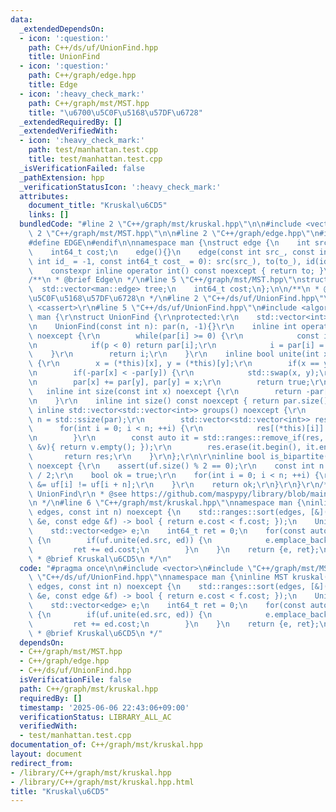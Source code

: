 ```yaml
---
data:
  _extendedDependsOn:
  - icon: ':question:'
    path: C++/ds/uf/UnionFind.hpp
    title: UnionFind
  - icon: ':question:'
    path: C++/graph/edge.hpp
    title: Edge
  - icon: ':heavy_check_mark:'
    path: C++/graph/mst/MST.hpp
    title: "\u6700\u5C0F\u5168\u57DF\u6728"
  _extendedRequiredBy: []
  _extendedVerifiedWith:
  - icon: ':heavy_check_mark:'
    path: test/manhattan.test.cpp
    title: test/manhattan.test.cpp
  _isVerificationFailed: false
  _pathExtension: hpp
  _verificationStatusIcon: ':heavy_check_mark:'
  attributes:
    document_title: "Kruskal\u6CD5"
    links: []
  bundledCode: "#line 2 \"C++/graph/mst/kruskal.hpp\"\n\n#include <vector>\n#line\
    \ 2 \"C++/graph/mst/MST.hpp\"\n\n#line 2 \"C++/graph/edge.hpp\"\n#ifndef EDGE\n\
    #define EDGE\n#endif\n\nnamespace man {\nstruct edge {\n    int src, to, id;\n\
    \    int64_t cost;\n    edge(){}\n    edge(const int src_, const int to_, const\
    \ int id_ = -1, const int64_t cost_ = 0): src(src_), to(to_), id(id_), cost(cost_){}\n\
    \    constexpr inline operator int() const noexcept { return to; }\n};\n}\n\n\
    /**\n * @brief Edge\n */\n#line 5 \"C++/graph/mst/MST.hpp\"\nstruct MST {\n  \
    \  std::vector<man::edge> tree;\n    int64_t cost;\n};\n\n/**\n * @brief \u6700\
    \u5C0F\u5168\u57DF\u6728\n */\n#line 2 \"C++/ds/uf/UnionFind.hpp\"\n\r\n#include\
    \ <cassert>\r\n#line 5 \"C++/ds/uf/UnionFind.hpp\"\n#include <algorithm>\r\nnamespace\
    \ man {\r\nstruct UnionFind {\r\nprotected:\r\n    std::vector<int> par;\r\npublic:\r\
    \n    UnionFind(const int n): par(n, -1){}\r\n    inline int operator[](int i)\
    \ noexcept {\r\n        while(par[i] >= 0) {\r\n            const int p = par[par[i]];\r\
    \n            if(p < 0) return par[i];\r\n            i = par[i] = p;\r\n    \
    \    }\r\n        return i;\r\n    }\r\n    inline bool unite(int x, int y) noexcept\
    \ {\r\n        x = (*this)[x], y = (*this)[y];\r\n        if(x == y) return false;\r\
    \n        if(-par[x] < -par[y]) {\r\n            std::swap(x, y);\r\n        }\r\
    \n        par[x] += par[y], par[y] = x;\r\n        return true;\r\n    }\r\n \
    \   inline int size(const int x) noexcept {\r\n        return -par[(*this)[x]];\r\
    \n    }\r\n    inline int size() const noexcept { return par.size(); }\r\n   \
    \ inline std::vector<std::vector<int>> groups() noexcept {\r\n        const int\
    \ n = std::ssize(par);\r\n        std::vector<std::vector<int>> res(n);\r\n  \
    \      for(int i = 0; i < n; ++i) {\r\n            res[(*this)[i]].emplace_back(i);\r\
    \n        }\r\n        const auto it = std::ranges::remove_if(res, [&](const std::vector<int>\
    \ &v){ return v.empty(); });\r\n        res.erase(it.begin(), it.end());\r\n \
    \       return res;\r\n    }\r\n};\r\n\r\ninline bool is_bipartite(UnionFind uf)\
    \ noexcept {\r\n    assert(uf.size() % 2 == 0);\r\n    const int n = uf.size()\
    \ / 2;\r\n    bool ok = true;\r\n    for(int i = 0; i < n; ++i) {\r\n        ok\
    \ &= uf[i] != uf[i + n];\r\n    }\r\n    return ok;\r\n}\r\n}\r\n/**\r\n * @brief\
    \ UnionFind\r\n * @see https://github.com/maspypy/library/blob/main/ds/unionfind/unionfind.hpp\r\
    \n */\n#line 6 \"C++/graph/mst/kruskal.hpp\"\nnamespace man {\ninline MST kruskal(std::vector<edge>\
    \ edges, const int n) noexcept {\n    std::ranges::sort(edges, [&](const edge\
    \ &e, const edge &f) -> bool { return e.cost < f.cost; });\n    UnionFind uf(n);\n\
    \    std::vector<edge> e;\n    int64_t ret = 0;\n    for(const auto &ed: edges)\
    \ {\n        if(uf.unite(ed.src, ed)) {\n            e.emplace_back(ed);\n   \
    \         ret += ed.cost;\n        }\n    }\n    return {e, ret};\n}\n}\n\n/**\n\
    \ * @brief Kruskal\u6CD5\n */\n"
  code: "#pragma once\n\n#include <vector>\n#include \"C++/graph/mst/MST.hpp\"\n#include\
    \ \"C++/ds/uf/UnionFind.hpp\"\nnamespace man {\ninline MST kruskal(std::vector<edge>\
    \ edges, const int n) noexcept {\n    std::ranges::sort(edges, [&](const edge\
    \ &e, const edge &f) -> bool { return e.cost < f.cost; });\n    UnionFind uf(n);\n\
    \    std::vector<edge> e;\n    int64_t ret = 0;\n    for(const auto &ed: edges)\
    \ {\n        if(uf.unite(ed.src, ed)) {\n            e.emplace_back(ed);\n   \
    \         ret += ed.cost;\n        }\n    }\n    return {e, ret};\n}\n}\n\n/**\n\
    \ * @brief Kruskal\u6CD5\n */"
  dependsOn:
  - C++/graph/mst/MST.hpp
  - C++/graph/edge.hpp
  - C++/ds/uf/UnionFind.hpp
  isVerificationFile: false
  path: C++/graph/mst/kruskal.hpp
  requiredBy: []
  timestamp: '2025-06-06 22:43:06+09:00'
  verificationStatus: LIBRARY_ALL_AC
  verifiedWith:
  - test/manhattan.test.cpp
documentation_of: C++/graph/mst/kruskal.hpp
layout: document
redirect_from:
- /library/C++/graph/mst/kruskal.hpp
- /library/C++/graph/mst/kruskal.hpp.html
title: "Kruskal\u6CD5"
---
```


